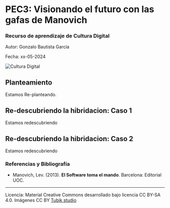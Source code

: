 # PEC3: Visionando el futuro con las gafas de Manovich 

### Recurso de aprendizaje de Cultura Digital 


Autor: Gonzalo Bautista García


Fecha: xx-05-2024

![Cultura Digital](https://i.ibb.co/5x3Bz27/mezcla2.jpg)




## Planteamiento


Estamos Re-planteando.


## Re-descubriendo la hibridacion: Caso 1

Estamos redescubriendo



## Re-descubriendo la hibridacion: Caso 2

Estamos redescubriendo


### Referencias y Bibliografía

* Manovich, Lev. (2013). **El Software toma el mando**. Barcelona: Editorial UOC. 


----

Licencia: Material Creative Commons desarrollado bajo licencia CC BY-SA 4.0. Imágenes CC BY [Tubik studio](https://blog.tubikstudio.com/how-to-create-original-flat-illustrations-designers-tips/) 
